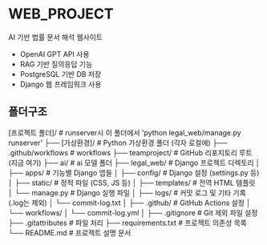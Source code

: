 # WEB_PROJECT

AI 기반 법률 문서 해석 웹사이트  
- OpenAI GPT API 사용  
- RAG 기반 질의응답 기능  
- PostgreSQL 기반 DB 저장  
- Django 웹 프레임워크 사용  

## 폴더구조
[프로젝트 폴더]/ # runserver시 이 폴더에서 'python legal_web/manage.py runserver'
├── [가상환경]/ # Python 가상환경 폴더 (각자 로컬에)
├── .github/workflows # workflows
├── teamproject/ # GitHub 리포지토리 루트 (지금 여기)
├── ai/ # ai 모델 폴더
├── legal_web/ # Django 프로젝트 디렉토리
│ ├── apps/ # 기능별 Django 앱들
│ ├── config/ # Django 설정 (settings.py 등)
│ ├── static/ # 정적 파일 (CSS, JS 등)
│ ├── templates/ # 전역 HTML 템플릿
│ └── manage.py # Django 실행 파일
│
├── logs/ # 커밋 로그 및 기타 기록 (.log는 제외)
│ └── commit-log.txt
│
├── .github/ # GitHub Actions 설정
│ └── workflows/
│   └── commit-log.yml
│
├── .gitignore # Git 제외 파일 설정
├── .gitattributes # 파일 처리
├── requirements.txt # 프로젝트 의존성 목록
└── README.md # 프로젝트 설명 문서